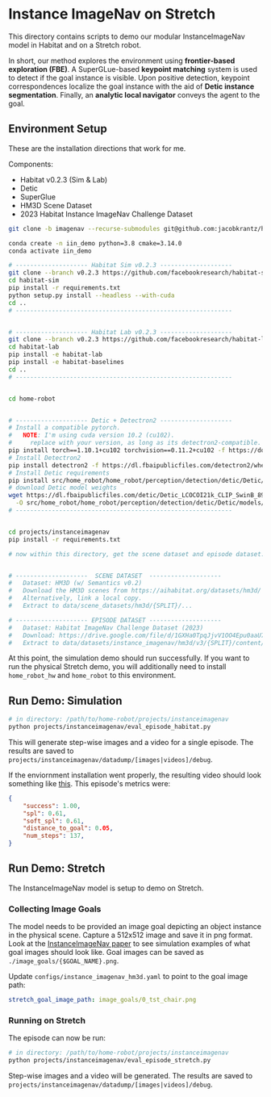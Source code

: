 # Instance ImageNav on Stretch

This directory contains scripts to demo our modular InstanceImageNav model in Habitat and on a Stretch robot.

In short, our method explores the environment using **frontier-based exploration (FBE)**. A SuperGLue-based **keypoint matching** system is used to detect if the goal instance is visible. Upon positive detection, keypoint correspondences localize the goal instance with the aid of **Detic instance segmentation**. Finally, an **analytic local navigator** conveys the agent to the goal.

## Environment Setup

These are the installation directions that work for me.

Components:

- Habitat v0.2.3 (Sim & Lab)
- Detic
- SuperGlue
- HM3D Scene Dataset
- 2023 Habitat Instance ImageNav Challenge Dataset

```bash
git clone -b imagenav --recurse-submodules git@github.com:jacobkrantz/home-robot.git

conda create -n iin_demo python=3.8 cmake=3.14.0
conda activate iin_demo

# -------------------- Habitat Sim v0.2.3 --------------------
git clone --branch v0.2.3 https://github.com/facebookresearch/habitat-sim.git
cd habitat-sim
pip install -r requirements.txt
python setup.py install --headless --with-cuda
cd ..
# ------------------------------------------------------------


# -------------------- Habitat Lab v0.2.3 --------------------
git clone --branch v0.2.3 https://github.com/facebookresearch/habitat-lab.git
cd habitat-lab
pip install -e habitat-lab
pip install -e habitat-baselines
cd ..
# ------------------------------------------------------------


cd home-robot


# -------------------- Detic + Detectron2 --------------------
# Install a compatible pytorch.
#   NOTE: I'm using cuda version 10.2 (cu102).
#     replace with your version, as long as its detectron2-compatible.
pip install torch==1.10.1+cu102 torchvision==0.11.2+cu102 -f https://download.pytorch.org/whl/cu102/torch_stable.html
# Install Detectron2
pip install detectron2 -f https://dl.fbaipublicfiles.com/detectron2/wheels/cu102/torch1.10/index.html
# Install Detic requirements
pip install src/home_robot/home_robot/perception/detection/detic/Detic/requirements.txt
# download Detic model weights
wget https://dl.fbaipublicfiles.com/detic/Detic_LCOCOI21k_CLIP_SwinB_896b32_4x_ft4x_max-size.pth \
  -O src/home_robot/home_robot/perception/detection/detic/Detic/models/Detic_LCOCOI21k_CLIP_SwinB_896b32_4x_ft4x_max-size.pth
# ------------------------------------------------------------


cd projects/instanceimagenav
pip install -r requirements.txt

# now within this directory, get the scene dataset and episode dataset:


# --------------------  SCENE DATASET  --------------------
#   Dataset: HM3D (w/ Semantics v0.2)
#   Download the HM3D scenes from https://aihabitat.org/datasets/hm3d/ 
#   Alternatively, link a local copy.
#   Extract to data/scene_datasets/hm3d/{SPLIT}/...

# -------------------- EPISODE DATASET --------------------
#   Dataset: Habitat ImageNav Challenge Dataset (2023)
#   Download: https://drive.google.com/file/d/1GXHa0TpqJjvV1OO4Epu0aaU7CY1J-iFW/view?usp=share_link
#   Extract to data/datasets/instance_imagenav/hm3d/v3/{SPLIT}/content/{SCENE}.json.gz
```

At this point, the simulation demo should run successfully. If you want to run the physical Stretch demo, you will additionally need to install `home_robot_hw` and `home_robot` to this environment.

## Run Demo: Simulation

```bash
# in directory: /path/to/home-robot/projects/instanceimagenav
python projects/instanceimagenav/eval_episode_habitat.py
```

This will generate step-wise images and a video for a single episode. The results are saved to `projects/instanceimagenav/datadump/[images|videos]/debug`.

If the enviornment installation went properly, the resulting video should look something like [this](https://drive.google.com/file/d/1g8RJNdQPGKkYRHWaYc56v5TksmeGR_ra/view?usp=share_link). This episode's metrics were:

```json
{
    "success": 1.00,
    "spl": 0.61,
    "soft_spl": 0.61,
    "distance_to_goal": 0.05,
    "num_steps": 137,
}
```

## Run Demo: Stretch

The InstanceImageNav model is setup to demo on Stretch.

### Collecting Image Goals

The model needs to be provided an image goal depicting an object instance in the physical scene. Capture a 512x512 image and save it in png format. Look at the [InstanceImageNav paper](https://arxiv.org/abs/2211.15876) to see simulation examples of what goal images should look like. Goal images can be saved as `./image_goals/{$GOAL_NAME}.png`.

Update `configs/instance_imagenav_hm3d.yaml` to point to the goal image path:

```yaml
stretch_goal_image_path: image_goals/0_tst_chair.png
```

### Running on Stretch

The episode can now be run:

```bash
# in directory: /path/to/home-robot/projects/instanceimagenav
python projects/instanceimagenav/eval_episode_stretch.py
```

Step-wise images and a video will be generated. The results are saved to `projects/instanceimagenav/datadump/[images|videos]/debug`.
